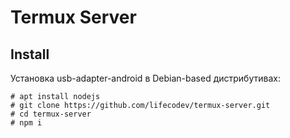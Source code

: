 # Termux Server

## Install
Установка usb-adapter-android в Debian-based дистрибутивах:
```
# apt install nodejs 
# git clone https://github.com/lifecodev/termux-server.git
# cd termux-server
# npm i
```
